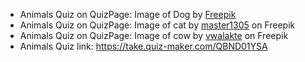 - Animals Quiz on QuizPage: Image of Dog by <a href="https://www.freepik.com/free-photo/portrait-adorable-dog-looking-up_6146976.htm#query=happy%20dog&position=14&from_view=keyword&track=ais&uuid=a526acb5-a7ba-448e-8ca5-58beace89a81">Freepik</a>
- Animals Quiz on QuizPage: Image of cat by <a href="https://www.freepik.com/free-photo/red-white-cat-i-white-studio_9405869.htm#query=cat&position=0&from_view=search&track=sph&uuid=78f5f478-c553-4e57-ba6a-33541c75c917"> master1305</a> on Freepik
- Animals Quiz on QuizPage: Image of cow by <a href="https://www.freepik.com/free-photo/beautiful-cow-green-grass-with-blue-sky_11244791.htm#query=cow&position=18&from_view=search&track=sph&uuid=7fdec869-f652-4c51-87ab-f1a8d26a1349">vwalakte</a> on Freepik
- Animals Quiz link: https://take.quiz-maker.com/QBND01YSA
